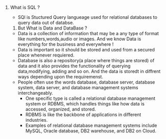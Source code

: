 1. What is SQL ?
   * SQl is Stuctured Query langueage used for relational databases to query data out of databse.
     
   1. But What is Data and DataBase ?
   * Data is a collection of information that may be a any type of format like numbers,words,audio or images. And we know Data is everything for the business and everywhere !
   * Data is important so it should be stored and used from a secured place whenever requiered.
   * Database is also a repository(a place where things are stored) of data and it also provides the functionality of querying data,modifying, adding and so on. And the data is storedt in diffrent ways depending upon the requiremenst.
   * People often use the words database, database server, database system, data server, and database management systems interchangeably.
     * One specific type is called a relational database management system or RDBMS, which handles things like how data is accessed, organized, and stored.
     * RDBMS is like the backbone of applications in different industries.
     *   Examples of relational database management systems include MySQL, Oracle database, DB2 warehouse, and DB2 on Cloud.
